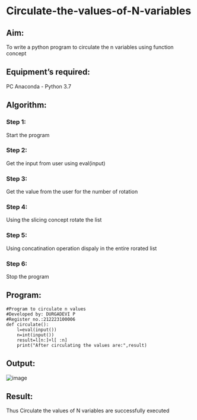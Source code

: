 # Circulate-the-values-of-N-variables
## Aim:
To write a python program to circulate the n variables using function concept
## Equipment’s required:
PC
Anaconda - Python 3.7
## Algorithm: 
### Step 1: 
Start the program
### Step 2: 
Get the input from user using eval(input)
### Step 3: 
Get the value from the user for the number of rotation
### Step 4: 
Using the slicing concept rotate the list
### Step 5: 
Using concatination operation dispaly in the entire rorated list
### Step 6: 
Stop the program
## Program:
```
#Program to circulate n values
#Developed by: DURGADEVI P
#Register no.:212223100006
def circulate():
    l=eval(input())
    n=int(input())
    result=l[n:]+l[ :n]
    print("After circulating the values are:",result)
```

## Output:
![image](https://github.com/durgadevi22d/Circulate-the-values-of-N-variables/assets/149987216/d080c667-34b4-4d07-8f54-7a93f129e597)


## Result:
Thus Circulate the values of N variables are successfully executed
